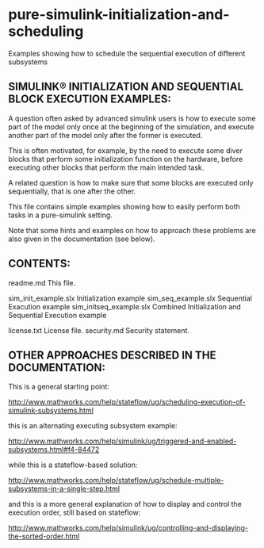 # pure-simulink-initialization-and-scheduling
Examples showing how to schedule the sequential execution of different subsystems

SIMULINK&reg; INITIALIZATION AND SEQUENTIAL BLOCK EXECUTION EXAMPLES:
----------------------------------------------------------------

A question often asked by advanced simulink users is how to execute
some part of the model only once at the beginning of the simulation,
and execute another part of the model only after the former is executed.

This is often motivated, for example, by the need to execute some 
diver blocks that perform some initialization function on the hardware, 
before executing other blocks that perform the main intended task.

A related question is how to make sure that some blocks are executed only
sequentially, that is one after the other.

This file contains simple examples showing how to easily perform both 
tasks in a pure-simulink setting.

Note that some hints and examples on how to approach these problems are also
given in the documentation (see below).


CONTENTS:
---------

readme.md               This file.

sim_init_example.slx    Initialization example
sim_seq_example.slx     Sequential Exacution example
sim_initseq_example.slx Combined Initialization and Sequential Execution example

license.txt             License file.
security.md             Security statement.


OTHER APPROACHES DESCRIBED IN THE DOCUMENTATION:
------------------------------------------------

This is a general starting point:

http://www.mathworks.com/help/stateflow/ug/scheduling-execution-of-simulink-subsystems.html

this is an alternating executing subsystem example:

http://www.mathworks.com/help/simulink/ug/triggered-and-enabled-subsystems.html#f4-84472

while this is a stateflow-based solution:

http://www.mathworks.com/help/stateflow/ug/schedule-multiple-subsystems-in-a-single-step.html

and this is a more general explanation of how to display and control the 
execution order, still based on stateflow:

http://www.mathworks.com/help/simulink/ug/controlling-and-displaying-the-sorted-order.html

